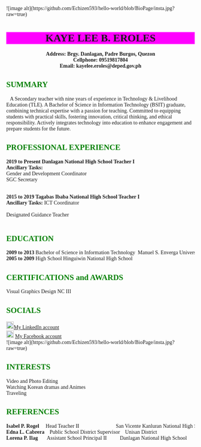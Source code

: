 <!DOCTYPE html>
<html>
<head>
<meta name="viewport" content="width=device-width, initial-scale=1.0">
<meta name="keywords" content="HTML, CSS, JavaScript">
<meta name="author" content="Kaye Lee B. Eroles">
<title>My Simple HTML Bio Page</title>
<style>
     body {background-image:url('background2.jpg');}
     body {font-family: verdana;}
     h2 {color: Green;}
     pre {font-family: verdana;}
     </style>
     </head>

<body>
![image alt](https://github.com/Echizen593/hello-world/blob/BioPage/insta.jpg?raw=true)
<h1 style="background-color:Fuchsia;text-align:center;">KAYE LEE B. EROLES</h1>

<pre style="text-align:center;">
<b>Address: Brgy. Danlagan, Padre Burgos, Quezon</b>
<b>Cellphone: 09519817804</b>
<b>Email: kayelee.eroles@deped.gov.ph</b>
</pre>

<h2>SUMMARY</h2>
<p>&ensp;   A Secondary teacher with nine years of experience in Technology & Livelihood Education (TLE). A Bachelor of Science in Information Technology (BSIT) graduate, combining technical expertise with a passion for teaching. Committed to equipping students with practical skills, fostering innovation, critical thinking, and ethical responsibility. Actively integrates technology into education to enhance engagement and prepare students for the future.</p>


<h2>PROFESSIONAL EXPERIENCE</h2>
<pre><b>2019 to Present Danlagan National High School Teacher I</b>
<b>Ancillary Tasks:</b>
Gender and Development Coordinator
SGC Secretary

<b>2015 to 2019 Tagabas Ibaba National High School Teacher I</b>
<b>Ancillary Tasks:</b>
ICT Coordinator  
Designated Guidance Teacher</pre>

<h2>EDUCATION</h2>
<pre><b>2009 to 2013</b> Bachelor of Science in Information Technology  Manuel S. Enverga University Foundation
<b>2005 to 2009</b> High School Hinguiwin National High School</pre>

<h2>CERTIFICATIONS and AWARDS</h2>
<pre>Visual Graphics Design NC III
</pre>

<h2>SOCIALS</h2>
<img src="images/linkedin.png" alt="Linkedin" width="20" height="20";><a href="https://www.linkedin.com/in/kaye-eroles-932b20357">My LinkedIn account</a> <br>
<img src="images/fb.png" alt="Facebook" width="20" height="20";> <a href="https://www.facebook.com/kye.leigh.129">My Facebook account</a> <br>
![image alt](https://github.com/Echizen593/hello-world/blob/BioPage/insta.jpg?raw=true)

<h2>INTERESTS</h2>
<pre>Video and Photo Editing
Watching Korean dramas and Animes
Traveling</pre>

<h2>REFERENCES</h2>
<pre><b>Isabel P. Rogel </b>    Head Teacher II                            San Vicente Kanluran National High School
<b>Edna L. Cabrera </b>   Public School District Supervisor    Unisan District
<b>Lorena P. Ilag </b>      Assistant School Principal II          Danlagan National High School</pre>

</body>
</html>
